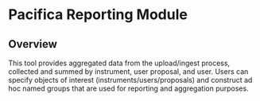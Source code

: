 # Pacifica Reporting Module
## Overview
This tool provides aggregated data from the upload/ingest process, collected and
summed by instrument, user proposal, and user. Users can specify objects of interest
(instruments/users/proposals) and construct ad hoc named groups that are used for
reporting and aggregation purposes.
